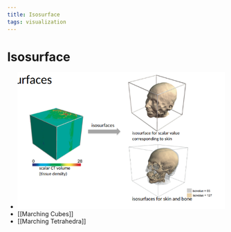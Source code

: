 ```yaml
---
title: Isosurface
tags: visualization
---
```


# Isosurface
- ![im](assets/Pasted%20Image%2020220417235824.png)
- [[Marching Cubes]]
- [[Marching Tetrahedra]]














































































